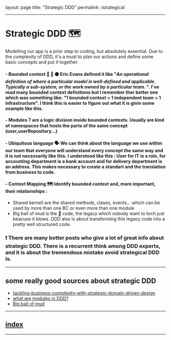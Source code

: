 layout: page
title: "Strategic DDD"
permalink: /strategical

----

# Strategic DDD 🗺️

Modelling our app is a prior step to coding, but absolutely essential.
Due to the complexity of DDD, it's a must to plan our actions and define some basic concepts and put it together:

#### - Bounded context 🔴 🔵 🟤   Eric Evans defined it like "_An operational definition of where a particular model is well-defined and applicable. Typically a sub-system, or the work owned by a particular team_. ". I've read many bounded context definitions but I remember ther better one which was something like: "1 bounded context = 1 independent team = 1 infrastructure". I think this is easier to figure out what it is givin some example like this.

#### - Modules ❔ are a logic division inside bounded contexts. Usually are kind of namespaces that hosts the parts of the same concept (user,userRepository...)

#### - Ubiquitous language 🗣️ We can think about the language we use within our team that everyone will understand every concept the same way and it is not necessarily like this. I understood like this : User for IT is a role, for accounting department is a bank account and for delivery department is an address. This makes necessary to create a standart and the translation from business to code.

#### - Context Mapping 🗺️ Identify bounded context and, more important, their relationships : 
- Shared kernell are the shared methods, clases, events... which can be used by more than one BC or even more than one module
- Big ball of mud is the 🍝 code, the legacy which nobody want to toch just beacuse it blows. DDD also is about transforming this legacy code into a pretty well structured code.


### ❗ There are many better posts who give a lot of great info about strategic DDD. There is a recurrent think among DDD experts, and it is about the tremendous mistake avoid strategical DDD is.
---
## some really good sources about strategic DDD
- [tackling-business-complexity-with-strategic-domain-driven-design](https://inside.getyourguide.com/blog/2019/11/18/tackling-business-complexity-with-strategic-domain-driven-design)
- [what are modules in DDD?](https://www.culttt.com/2014/12/10/modules-domain-driven-design)
- [Big ball of mud](https://thedomaindrivendesign.io/big-ball-of-mud/)

---
## [index](https://jmiquis.github.io/TFG-DDD-Theoretical/) 
---
